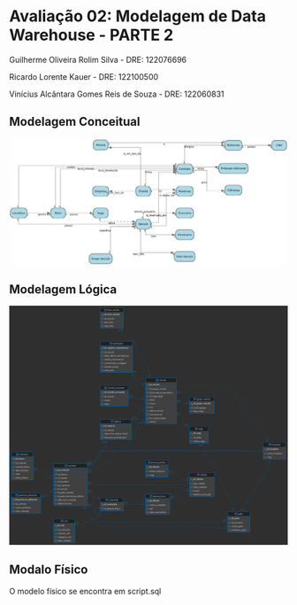 # Avaliação 02: Modelagem de Data Warehouse - PARTE 2
Guilherme Oliveira Rolim Silva - DRE: 122076696

Ricardo Lorente Kauer - DRE: 122100500

Vinícius Alcântara Gomes Reis de Souza - DRE: 122060831

## Modelagem Conceitual

![Modelo Conceitual](conceitual.jpg)

## Modelagem Lógica

![Modelo Lógico](logico.png)

## Modalo Físico

O modelo físico se encontra em script.sql
